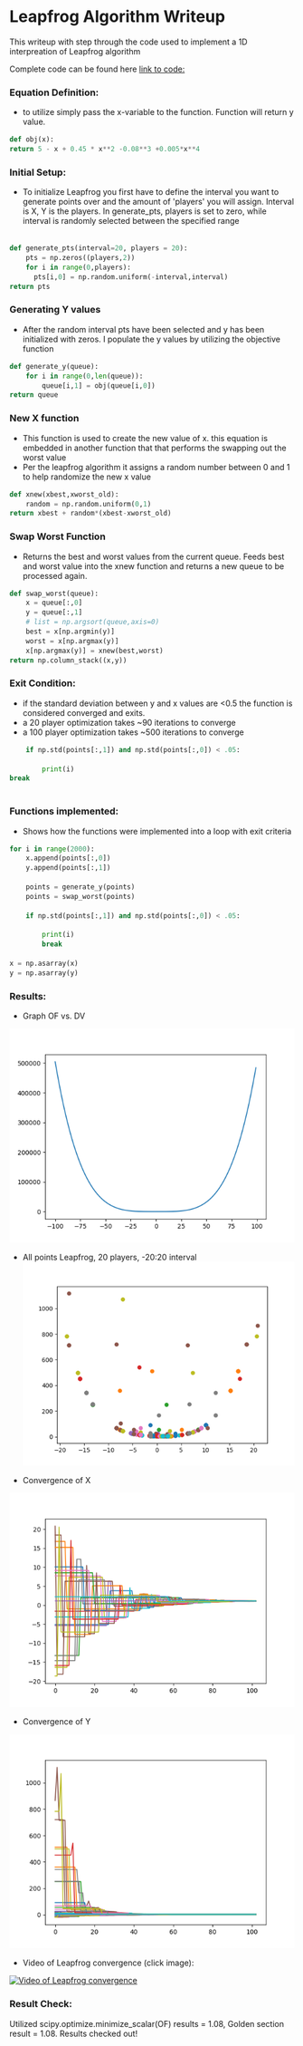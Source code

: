 # Leapfrog Algorithm Writeup

This writeup with step through the code used to implement a 1D interpreation of Leapfrog algorithm

Complete code can be found here [link to code:](https://github.com/ejbkdb/ENMT-4620/blob/master/Week4/leapfrog_1D.py)

### Equation Definition:
  - to utilize simply pass the x-variable to the function. Function will return y value.
```python
def obj(x):
return 5 - x + 0.45 * x**2 -0.08**3 +0.005*x**4
```

### Initial Setup:
- To initialize Leapfrog you first have to define the interval you want to generate points over and the amount of 'players' you will assign. Interval is X, Y is the players. In generate_pts, players is set to zero, while interval is randomly selected between the specified range
```python

def generate_pts(interval=20, players = 20):
    pts = np.zeros((players,2))
    for i in range(0,players):
      pts[i,0] = np.random.uniform(-interval,interval)
return pts


```

### Generating Y values
- After the random interval pts have been selected and y has been initialized with zeros. I populate the y values by utilizing the objective function
```python
def generate_y(queue):
    for i in range(0,len(queue)):
        queue[i,1] = obj(queue[i,0])
return queue
```

### New X function
- This function is used to create the new value of x. this equation is embedded in another function that that performs the swapping out the worst value
- Per the leapfrog algorithm it assigns a random number between 0 and 1 to help randomize the new x value

```python
def xnew(xbest,xworst_old):
    random = np.random.uniform(0,1)
return xbest + random*(xbest-xworst_old)
```

### Swap Worst Function
- Returns the best and worst values from the current queue. Feeds best and worst value into the xnew function and returns a new queue to be processed again.
```python
def swap_worst(queue):
    x = queue[:,0]
    y = queue[:,1]
    # list = np.argsort(queue,axis=0)
    best = x[np.argmin(y)]
    worst = x[np.argmax(y)]
    x[np.argmax(y)] = xnew(best,worst)
return np.column_stack((x,y))
```


### Exit Condition:
- if the standard deviation between y and x values are <0.5 the function is considered converged and exits.
- a 20 player optimization takes ~90 iterations to converge
- a 100 player optimization takes ~500 iterations to converge
```python
    if np.std(points[:,1]) and np.std(points[:,0]) < .05:

        print(i)
break
       
```

### Functions implemented:
- Shows how the functions were implemented into a loop with exit criteria

```python
for i in range(2000):
    x.append(points[:,0])
    y.append(points[:,1])

    points = generate_y(points)
    points = swap_worst(points)

    if np.std(points[:,1]) and np.std(points[:,0]) < .05:

        print(i)
        break

x = np.asarray(x)
y = np.asarray(y)

```

### Results:

- Graph OF vs. DV

![OF vs DV](https://github.com/ejbkdb/ENMT-4620/blob/master/Week%203/004_Objective_Function.png "OF vs DV")

- All points Leapfrog, 20 players, -20:20 interval
![All points](https://github.com/ejbkdb/ENMT-4620/blob/master/Week4/leapfrog_xy_output.png "All points")


- Convergence of X

![X converg](https://github.com/ejbkdb/ENMT-4620/blob/master/Week4/leapfrog_x_converg.png "X convergence")

- Convergence of Y

![y Converg](https://github.com/ejbkdb/ENMT-4620/blob/master/Week4/leapfrog_y_converg.png "Y convergence")

- Video of Leapfrog convergence (click image):

[![Video of Leapfrog convergence](https://img.youtube.com/vi/0_wypML0DjQ/0.jpg)](https://www.youtube.com/watch?v=0_wypML0DjQ)

### Result Check:

Utilized scipy.optimize.minimize_scalar(OF) results = 1.08, Golden section result = 1.08. Results checked out!

